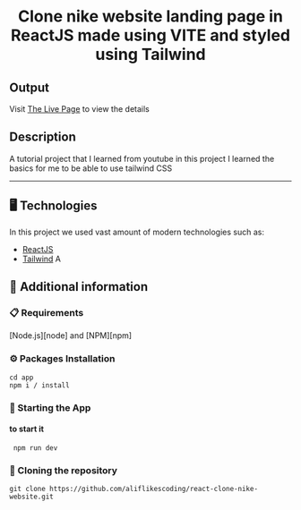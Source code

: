 <p align="center">
  <h1 align="center">Clone nike website landing page in ReactJS made using VITE and styled using Tailwind</h1>
</p>

## Output

Visit [The Live Page](https://clone-nike-website-project.vercel.app/) to view the details

## Description

A tutorial project that I learned from youtube in this project I learned the basics for me to be able to use tailwind CSS

---
## 🖥️ Technologies

In this project we used vast amount of modern technologies such as:

- [ReactJS](https://react.dev/)
- [Tailwind](https://tailwindcss.com/)
  A
## 📖 Additional information

### 📋 Requirements

[Node.js][node] and [NPM][npm]

### ⚙️ Packages Installation

```shell
cd app
npm i / install
```

### 🚀 Starting the App 

#### to start it

```shell
 npm run dev
```

### 🔗 Cloning the repository

```shell
git clone https://github.com/aliflikescoding/react-clone-nike-website.git
```

